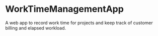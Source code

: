 # WorkTimeManagementApp
A web app to record work time for projects and keep track of customer billing and elapsed workload.
